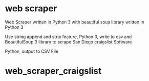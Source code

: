 # web scraper
Web Scraper written in Python 3 with beautiful soup library written in Python 3

Use string append and strip feature, Python 3, write to csv and BeautifulSoup 3 library to scrape San Diego craigslist Software<p>


Python, output to CSV File<p>
# web_scraper_craigslist
